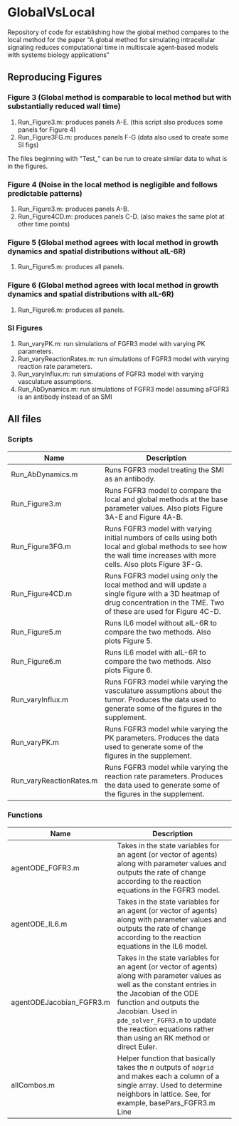 # GlobalVsLocal
Repository of code for establishing how the global method compares to the local method for the paper "A global method for simulating intracellular signaling reduces computational time in multiscale agent-based models with systems biology applications"

## Reproducing Figures

### Figure 3 (Global method is comparable to local method but with substantially reduced wall time)

1. Run_Figure3.m: produces panels A-E. (this script also produces some panels for Figure 4)
2. Run_Figure3FG.m: produces panels F-G (data also used to create some SI figs)

The files beginning with "Test_" can be run to create similar data to what is in the figures.

### Figure 4 (Noise in the local method is negligible and follows predictable patterns)

1. Run_Figure3.m: produces panels A-B.
2. Run_Figure4CD.m: produces panels C-D. (also makes the same plot at other time points)

### Figure 5 (Global method agrees with local method in growth dynamics and spatial distributions without aIL-6R)

1. Run_Figure5.m: produces all panels.

### Figure 6 (Global method agrees with local method in growth dynamics and spatial distributions with aIL-6R)

1. Run_Figure6.m: produces all panels.

### SI Figures

1. Run_varyPK.m: run simulations of FGFR3 model with varying PK parameters.
2. Run_varyReactionRates.m: run simulations of FGFR3 model with varying reaction rate parameters.
3. Run_varyInflux.m: run simulations of FGFR3 model with varying vasculature assumptions.
4. Run_AbDynamics.m: run simulations of FGFR3 model assuming aFGFR3 is an antibody instead of an SMI

## All files

### Scripts

| Name | Description |
| - | - |
|  Run_AbDynamics.m | Runs FGFR3 model treating the SMI as an antibody. |
| Run_Figure3.m | Runs FGFR3 model to compare the local and global methods at the base parameter values. Also plots Figure 3A-E and Figure 4A-B. |
| Run_Figure3FG.m | Runs FGFR3 model with varying initial numbers of cells using both local and global methods to see how the wall time increases with more cells. Also plots Figure 3F-G. |
| Run_Figure4CD.m | Runs FGFR3 model using only the local method and will update a single figure with a 3D heatmap of drug concentration in the TME. Two of these are used for Figure 4C-D. |
| Run_Figure5.m | Runs IL6 model without aIL-6R to compare the two methods. Also plots Figure 5. |
| Run_Figure6.m | Runs IL6 model with aIL-6R to compare the two methods. Also plots Figure 6. |
| Run_varyInflux.m | Runs FGFR3 model while varying the vasculature assumptions about the tumor. Produces the data used to generate some of the figures in the supplement. |
| Run_varyPK.m | Runs FGFR3 model while varying the PK parameters. Produces the data used to generate some of the figures in the supplement. |
| Run_varyReactionRates.m | Runs FGFR3 model while varying the reaction rate parameters. Produces the data used to generate some of the figures in the supplement. |

### Functions

| Name | Description |
| - | - |
| agentODE_FGFR3.m | Takes in the state variables for an agent (or vector of agents) along with parameter values and outputs the rate of change according to the reaction equations in the FGFR3 model. |
| agentODE_IL6.m | Takes in the state variables for an agent (or vector of agents) along with parameter values and outputs the rate of change according to the reaction equations in the IL6 model. |
| agentODEJacobian_FGFR3.m | Takes in the state variables for an agent (or vector of agents) along with parameter values as well as the constant entries in the Jacobian of the ODE function and outputs the Jacobian. Used in `pde_solver_FGFR3.m` to update the reaction equations rather than using an RK method or direct Euler. |
| allCombos.m | Helper function that basically takes the _n_ outputs of `ndgrid` and makes each a column of a single array. Used to determine neighbors in lattice. See, for example, basePars_FGFR3.m Line 
